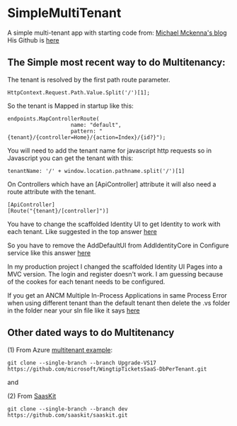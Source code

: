 # SimpleMultiTenant
A simple multi-tenant app with starting code from: [Michael Mckenna's blog](https://michael-mckenna.com/multi-tenant-asp-dot-net-core-application-tenant-resolution/) His Github is [here](https://github.com/myquay)

## The Simple most recent way to do Multitenancy:
The tenant is resolved by the first path route parameter.
```
HttpContext.Request.Path.Value.Split('/')[1];
```

So the tenant is Mapped in startup like this:
```
endpoints.MapControllerRoute(
                    name: "default",
                    pattern: "{tenant}/{controller=Home}/{action=Index}/{id?}");
```

You will need to add the tenant name for javascript http requests so in Javascript you can get the tenant with this:
```
tenantName: '/' + window.location.pathname.split('/')[1]
```

On Controllers which have an [ApiController] attribute it will also need a route attribute with the tenant.
```
[ApiController]
[Route("{tenant}/[controller]")]
```

You have to change the scaffolded Identity UI to get Identity to work with each tenant. Like suggested in the top answer [here](https://stackoverflow.com/questions/50682108/change-routing-in-asp-net-core-identity-ui)

So you have to remove the AddDefaultUI from AddIdentityCore in Configure service like this answer [here](https://stackoverflow.com/questions/51138449/no-accountcontroller-for-asp-net-core-2-1)

In my production project I changed the scaffolded Identity UI Pages into a MVC version. The login and register doesn't work. I am guessing because of the cookes for each tenant needs to be configured.

If you get an ANCM Multiple In-Process Applications in same Process Error when using different tenant than the default tenant then delete the .vs folder in the folder near your sln file like it says [here](https://stackoverflow.com/questions/58246822/http-error-500-35-ancm-multiple-in-process-applications-in-same-process-asp-ne)

## Other dated ways to do Multitenancy
(1)
From Azure [multitenant example](https://docs.microsoft.com/en-us/azure/sql-database/saas-dbpertenant-wingtip-app-overview#sql-database-wingtip-saas-tutorials]):
```
git clone --single-branch --branch Upgrade-VS17 https://github.com/microsoft/WingtipTicketsSaaS-DbPerTenant.git
```

and

(2)
From [SaasKit](https://github.com/saaskit/saaskit/tree/dev)
```
git clone --single-branch --branch dev https://github.com/saaskit/saaskit.git
```
